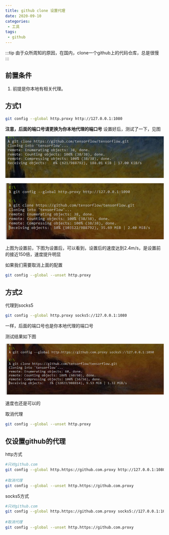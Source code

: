```yaml
---
title: github clone 设置代理
date: 2020-09-10
categories:
 - 工具
tags:
 - github
---
```


:::tip
由于众所周知的原因，在国内，clone一个github上的代码仓库，总是很慢
:::

<!-- more -->

## 前置条件

1. 前提是你本地有相关代理。

## 方式1

```bash
git config --global http.proxy http://127.0.0.1:1080
```

**注意，后面的端口号请更换为你本地代理的端口号**
设置好后，测试了一下，见图

![设置前](./img/proxy0.png)

![设置后](./img/proxy1.png)

上图为设置前，下图为设置后，可以看到，设置后的速度达到2.4m/s，是设置前的接近150倍，速度提升明显

如果我们需要取消上面的配置

```bash
git config --global --unset http.proxy
```

## 方式2

代理到socks5

```bash
git config --global http.proxy socks5://127.0.0.1:1080
```

一样，后面的端口号也是你本地代理的端口号

测试结果如下图

![设置后](./img/proxy2.png)

速度也还是可以的

取消代理

```bash
git config --global --unset http.proxy
```

## 仅设置github的代理

http方式

```bash
#只对github.com
git config --global http.https://github.com.proxy http://127.0.0.1:1080

#取消代理
git config --global --unset http.https://github.com.proxy
```

socks5方式

```bash
#只对github.com
git config --global http.https://github.com.proxy socks5://127.0.0.1:1080

#取消代理
git config --global --unset http.https://github.com.proxy
```
